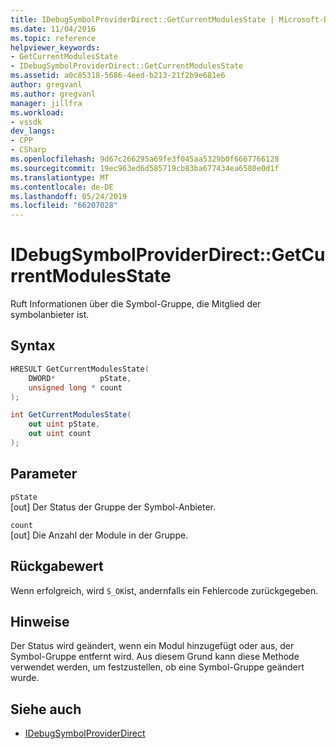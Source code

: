 ```yaml
---
title: IDebugSymbolProviderDirect::GetCurrentModulesState | Microsoft-Dokumentation
ms.date: 11/04/2016
ms.topic: reference
helpviewer_keywords:
- GetCurrentModulesState
- IDebugSymbolProviderDirect::GetCurrentModulesState
ms.assetid: a0c85318-5686-4eed-b213-21f2b9e681e6
author: gregvanl
ms.author: gregvanl
manager: jillfra
ms.workload:
- vssdk
dev_langs:
- CPP
- CSharp
ms.openlocfilehash: 9d67c266295a69fe3f045aa5329b0f6667766128
ms.sourcegitcommit: 19ec963ed6d585719cb83ba677434ea6580e0d1f
ms.translationtype: MT
ms.contentlocale: de-DE
ms.lasthandoff: 05/24/2019
ms.locfileid: "66207028"
---
```

# <a name="idebugsymbolproviderdirectgetcurrentmodulesstate"></a>IDebugSymbolProviderDirect::GetCurrentModulesState
Ruft Informationen über die Symbol-Gruppe, die Mitglied der symbolanbieter ist.

## <a name="syntax"></a>Syntax

```cpp
HRESULT GetCurrentModulesState(
    DWORD*          pState,
    unsigned long * count
);
```

```csharp
int GetCurrentModulesState(
    out uint pState,
    out uint count
);
```

## <a name="parameters"></a>Parameter
`pState`\
[out] Der Status der Gruppe der Symbol-Anbieter.

`count`\
[out] Die Anzahl der Module in der Gruppe.

## <a name="return-value"></a>Rückgabewert
 Wenn erfolgreich, wird `S_OK`ist, andernfalls ein Fehlercode zurückgegeben.

## <a name="remarks"></a>Hinweise
 Der Status wird geändert, wenn ein Modul hinzugefügt oder aus, der Symbol-Gruppe entfernt wird. Aus diesem Grund kann diese Methode verwendet werden, um festzustellen, ob eine Symbol-Gruppe geändert wurde.

## <a name="see-also"></a>Siehe auch
- [IDebugSymbolProviderDirect](../../../extensibility/debugger/reference/idebugsymbolproviderdirect.md)